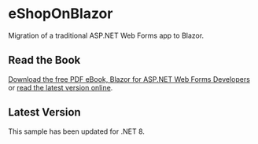 # eShopOnBlazor

Migration of a traditional ASP.NET Web Forms app to Blazor.

## Read the Book

[Download the free PDF eBook, Blazor for ASP.NET Web Forms Developers](https://aka.ms/blazor-ebook) or [read the latest version online](https://learn.microsoft.com/en-us/dotnet/architecture/blazor-for-web-forms-developers/).

## Latest Version

This sample has been updated for .NET 8.
